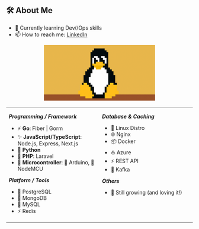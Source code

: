 ## 🛠️ About Me
<!-- [![LinkedIn](https://img.shields.io/badge/LinkedIn-blue?logo=linkedin&logoColor=white)](https://www.linkedin.com/in/peerapon-phokum/) -->
- 🌱 Currently learning Dev//Ops skills  
- 📫 How to reach me: [LinkedIn](https://www.linkedin.com/in/peerapon-phokum/)

<p align="center">
  <img src="./asset/tux.gif" width="300" />
</p>

<!-- ## 💡 Expertise -->
<div align="center">
<table>
  <tr>
    <td valign="top" width="50%">

**_Programming / Framework_**

- ⚡ <strong>Go</strong>: Fiber | Gorm  
- ✨ <strong>JavaScript/TypeScript</strong>: Node.js, Express, Next.js  
- 🐍 <strong>Python</strong>  
- 🐘 <strong>PHP</strong>: Laravel  
- 🤖 <strong>Microcontroller</strong>: 🔌 Arduino, 📶 NodeMCU  

**_Platform / Tools_**

- 🐘 PostgreSQL  
- 🍃 MongoDB  
- 🐬 MySQL  
- ⚡ Redis  

</td>
<td valign="top" width="50%">

**_Database & Caching_**

- 🐧 Linux Distro  
- 🌐 Nginx  
- 📦 Docker  
- ⛵ Azure  
- ⚡ REST API  
- 🔄 Kafka  

**_Others_**

- 🫡 Still growing (and loving it!)  

</td>
</tr>
</table>
</div>

